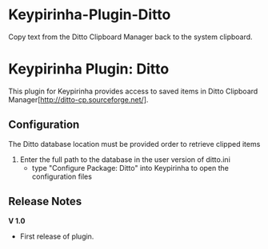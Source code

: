 # Keypirinha-Plugin-Ditto
Copy text from the Ditto Clipboard Manager back to the system clipboard.

Keypirinha Plugin: Ditto
===========================

This plugin for Keypirinha provides access to saved items in Ditto Clipboard Manager[http://ditto-cp.sourceforge.net/].

Configuration
-------------

The Ditto database location must be provided order to retrieve clipped items

1. Enter the full path to the database in the user version of ditto.ini 
    * type "Configure Package: Ditto" into Keypirinha to open the configuration files

Release Notes
-------------

**V 1.0**
- First release of plugin.

